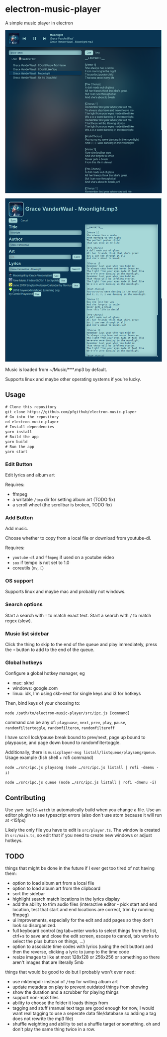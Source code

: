 # electron-music-player

A simple music player in electron

![screenshot](.github/demo-2020-09-16.png)

![screenshot](.github/demo-edit-2020-09-16.png)

Music is loaded from ~/Music/\*\*\*.mp3 by default.

Supports linux and maybe other operating systems if you're lucky.

## Usage

```
# Clone this repository
git clone https://github.com/pfgithub/electron-music-player
# Go into the repository
cd electron-music-player
# Install dependencies
yarn install
# Build the app
yarn build
# Run the app
yarn start
```

### Edit Button

Edit lyrics and album art

Requires:

- ffmpeg
- a writable `/tmp` dir for setting album art (TODO fix)
- a scroll wheel (the scrollbar is broken, TODO fix)

### Add Button

Add music.

Choose whether to copy from a local file or download from youtube-dl.

Requires:

- `youtube-dl` and `ffmpeg` if used on a youtube video
- `sox` if tempo is not set to 1.0
- coreutils (`mv`, `[`)

### OS support

Supports linux and maybe mac and probably not windows.

### Search options

Start a search with `!` to match exact text. Start a search with `/` to match regex (slow).

### Music list sidebar

Click the thing to skip to the end of the queue and play immediately, press the `+` button to add to the end of the queue.

### Global hotkeys

Configure a global hotkey manager, eg

- mac: skhd
- windows: google.com
- linux: idk, I'm using ckb-next for single keys and i3 for hotkeys

Then, bind keys of your choosing to:

`node /path/to/electron-music-player/src/ipc.js [command]`

command can be any of: `playpuase`, `next`, `prev`, `play`, `pause`, `randomfiltertoggle`, `randomfilteron`, `randomfilteroff`

I have scroll lock/pause break bound to prev/next, page up bound to playpause, and page down bound to randomfiltertoggle.

Additionally, there is `musicplayer-msg listall/listqueue/playsong/queue`. Usage example (fish shell + rofi command)

`node …/src/ipc.js playsong (node …/src/ipc.js listall | rofi -dmenu -i)`

`node …/src/ipc.js queue (node …/src/ipc.js listall | rofi -dmenu -i)`

## Contributing

Use `yarn build-watch` to automatically build when you change a file. Use an editor plugin to see typescript errors (also don't use atom because it will run at <15fps)

Likely the only file you have to edit is `src/player.ts`. The window is created in `src/main.ts`, so edit that if you need to create new windows or adjust hotkeys.

## TODO

things that might be done in the future if I ever get too tired of not having them:

- option to load album art from a local file
- option to load album art from the clipboard
- sort the sidebar
- highlight search match locations in the lyrics display
- add the ability to trim audio files (interactive editor - pick start and end location, test that start and end locations are correct, trim by running ffmpeg)
- ui improvements, especially for the edit and add pages so they don't look so disorganized.
- full keyboard control (eg tab+enter works to select things from the list, ctrl+s to save and close the edit screen, escape to cancel, tab works to select the plus button on things, …)
- option to associate time codes with lyrics (using the edit button) and then the reverse, clicking a lyric to jump to the time code
- resize images to like at most 128x128 or 256x256 or something so there aren't images that are literally 5mb

things that would be good to do but I probably won't ever need:

- use mktempdir instead of `/tmp` for writing album art
- update metadata on play to prevent outdated things from showing
- show the duration and a scrubber for playing things
- support non-mp3 files
- ability to choose the folder it loads things from
- tagging and stuff (manual text tags are good enough for now, I would want real tagging to use a seperate data file/database so adding a tag does not rewrite the mp3 file)
- shuffle weighting and ability to set a shuffle target or something. oh and don't play the same thing twice in a row.
